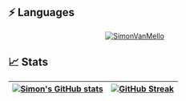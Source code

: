 ## ⚡ Languages
<p align="center" >
  <a target="_blank" href="https://github.com/anuraghazra/github-readme-stats"><img src="https://github-readme-stats.vercel.app/api/top-langs/?username=SimonVanMello&&show_icons=true&theme=holi&text_color=8b8b8b&bg_color=0000&hide_border=true&layout=compact&custom_title=Languages%20I%20Use&langs_count=8" alt="SimonVanMello"/></a>
</p>

## 📈 Stats
| [![Simon's GitHub stats](https://github-readme-stats.vercel.app/api?username=SimonVanMello&theme=holi&include_all_commits=true)](https://github.com/anuraghazra/github-readme-stats) | [![GitHub Streak](https://streak-stats.demolab.com/?user=SimonVanMello&theme=holi-theme)](https://git.io/streak-stats) |
| - | - |
